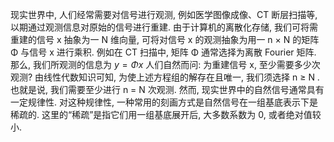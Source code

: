 <!--
 * @Descripttion: 
 * @version: 
 * @Author: Ryan
 * @Date: 2023-11-24 16:57:23
 * @LastEditors: Ryan
 * @LastEditTime: 2023-11-24 16:58:40
-->
现实世界中, 人们经常需要对信号进行观测, 例如医学图像成像、CT 断层扫描等, 以期通过观测信息对原始的信号进行重建. 由于计算机的离散化存储, 我们可将需重建的信号 x 抽象为一 N 维向量, 可将对信号 x 的观测抽象为用一 n × N 的矩阵 Φ 与信号 x 进行乘积. 例如在 CT 扫描中, 矩阵 Φ 通常选择为离散 Fourier 矩阵. 那么, 我们所观测的信息为
$y=Φx$
人们自然而问: 为重建信号 x, 至少需要多少次观测? 由线性代数知识可知, 为使上述方程组的解存在且唯一, 我们须选择 n ≥ N . 也就是说, 我们需要至少进行 n = N 次观测. 然而, 现实世界中的自然信号通常具有一定规律性. 对这种规律性, 一种常用的刻画方式是自然信号在一组基底表示下是稀疏的. 这里的“稀疏”是指它们用一组基底展开后, 大多数系数为 0, 或者绝对值较小. 